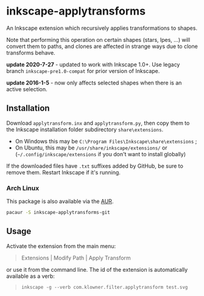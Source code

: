 # inkscape-applytransforms
An Inkscape extension which recursively applies transformations to shapes.

Note that performing this operation on certain shapes (stars, lpes, ...) will convert them to paths,
and clones are affected in strange ways due to clone transforms behave.

**update 2020-7-27** - updated to work with Inkscape 1.0+. Use legacy branch `inkscape-pre1.0-compat` for prior version of Inkscape.

**update 2016-1-5** - now only affects selected shapes when there is an active selection.

## Installation

Download `applytransform.inx` and `applytransform.py`, then copy them to the Inkscape installation folder subdirectory `share\extensions`.
  * On Windows this may be `C:\Program Files\Inkscape\share\extensions` ;
  * On Ubuntu, this may be `/usr/share/inkscape/extensions/` or (`~/.config/inkscape/extensions` if you don't want to install globally)

If the downloaded files have `.txt` suffixes added by GitHub, be sure to remove them. Restart Inkscape if it's running.

### Arch Linux
This package is also available via the [AUR](https://aur.archlinux.org/packages/inkscape-applytransforms-git/).
```bash
pacaur -S inkscape-applytransforms-git
```

## Usage

Activate the extension from the main menu:

> Extensions | Modify Path | Apply Transform

or use it from the command line. The id of the extension is automatically available as a verb:

> `inkscape -g --verb com.klowner.filter.applytransform test.svg`
